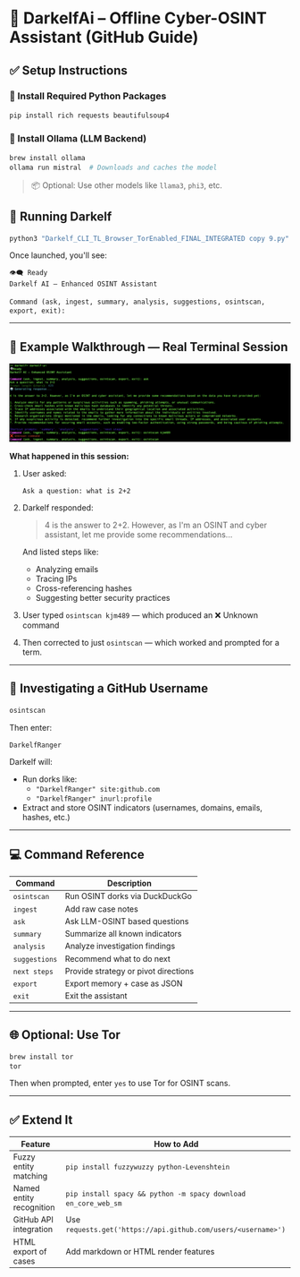 # 🧠 DarkelfAi – Offline Cyber-OSINT Assistant (GitHub Guide)

## ✅ Setup Instructions

### 🔧 Install Required Python Packages

```bash
pip install rich requests beautifulsoup4
```

### 🧠 Install Ollama (LLM Backend)

```bash
brew install ollama
ollama run mistral  # Downloads and caches the model
```

> 📦 Optional: Use other models like `llama3`, `phi3`, etc.

## 🚀 Running Darkelf

```bash
python3 "Darkelf_CLI_TL_Browser_TorEnabled_FINAL_INTEGRATED copy 9.py"
```

Once launched, you'll see:

```text
👁️‍🗨️ Ready
Darkelf AI — Enhanced OSINT Assistant

Command (ask, ingest, summary, analysis, suggestions, osintscan, export, exit):
```

---

## 📸 Example Walkthrough — Real Terminal Session

![DarkelfAi Terminal Screenshot](DarkelfAi.png)

**What happened in this session:**

1. User asked:
   ```
   Ask a question: what is 2+2
   ```

2. Darkelf responded:
   > 4 is the answer to 2+2. However, as I'm an OSINT and cyber assistant, let me provide some recommendations...

   And listed steps like:
   - Analyzing emails
   - Tracing IPs
   - Cross-referencing hashes
   - Suggesting better security practices

3. User typed `osintscan kjm489` — which produced an ❌ Unknown command

4. Then corrected to just `osintscan` — which worked and prompted for a term.

---

## 🔎 Investigating a GitHub Username

```bash
osintscan
```

Then enter:

```
DarkelfRanger
```

Darkelf will:

- Run dorks like:
  - `"DarkelfRanger" site:github.com`
  - `"DarkelfRanger" inurl:profile`
- Extract and store OSINT indicators (usernames, domains, emails, hashes, etc.)

---

## 💻 Command Reference

| Command      | Description                                              |
|--------------|----------------------------------------------------------|
| `osintscan`  | Run OSINT dorks via DuckDuckGo                           |
| `ingest`     | Add raw case notes                                       |
| `ask`        | Ask LLM-OSINT based questions                            |
| `summary`    | Summarize all known indicators                           |
| `analysis`   | Analyze investigation findings                           |
| `suggestions`| Recommend what to do next                                |
| `next steps` | Provide strategy or pivot directions                     |
| `export`     | Export memory + case as JSON                             |
| `exit`       | Exit the assistant                                       |

---

## 🌐 Optional: Use Tor

```bash
brew install tor
tor
```

Then when prompted, enter `yes` to use Tor for OSINT scans.

---

## ✅ Extend It

| Feature                    | How to Add                                      |
|---------------------------|-------------------------------------------------|
| Fuzzy entity matching     | `pip install fuzzywuzzy python-Levenshtein`     |
| Named entity recognition  | `pip install spacy && python -m spacy download en_core_web_sm` |
| GitHub API integration    | Use `requests.get('https://api.github.com/users/<username>')` |
| HTML export of cases      | Add markdown or HTML render features            |
